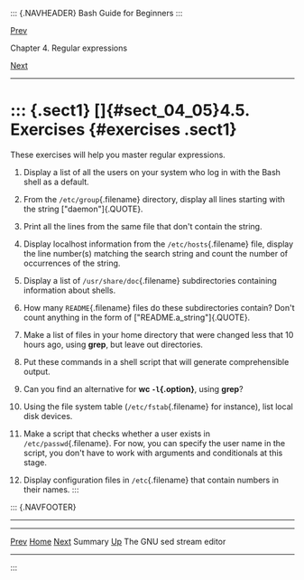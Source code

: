 ::: {.NAVHEADER}
Bash Guide for Beginners
:::

[Prev](sect_04_04.md)

Chapter 4. Regular expressions

[Next](chap_05.md)

------------------------------------------------------------------------

::: {.sect1}
[]{#sect_04_05}4.5. Exercises {#exercises .sect1}
=============================

These exercises will help you master regular expressions.

1.  Display a list of all the users on your system who log in with the
    Bash shell as a default.

2.  From the `/etc/group`{.filename} directory, display all lines
    starting with the string [\"daemon\"]{.QUOTE}.

3.  Print all the lines from the same file that don\'t contain the
    string.

4.  Display localhost information from the `/etc/hosts`{.filename} file,
    display the line number(s) matching the search string and count the
    number of occurrences of the string.

5.  Display a list of `/usr/share/doc`{.filename} subdirectories
    containing information about shells.

6.  How many `README`{.filename} files do these subdirectories contain?
    Don\'t count anything in the form of [\"README.a\_string\"]{.QUOTE}.

7.  Make a list of files in your home directory that were changed less
    that 10 hours ago, using **grep**, but leave out directories.

8.  Put these commands in a shell script that will generate
    comprehensible output.

9.  Can you find an alternative for **wc `-l`{.option}**, using
    **grep**?

10. Using the file system table (`/etc/fstab`{.filename} for instance),
    list local disk devices.

11. Make a script that checks whether a user exists in
    `/etc/passwd`{.filename}. For now, you can specify the user name in
    the script, you don\'t have to work with arguments and conditionals
    at this stage.

12. Display configuration files in `/etc`{.filename} that contain
    numbers in their names.
:::

::: {.NAVFOOTER}

------------------------------------------------------------------------

  ------------------------- -------------------- ---------------------------
  [Prev](sect_04_04.md)    [Home](index.md)         [Next](chap_05.md)
  Summary                    [Up](chap_04.md)    The GNU sed stream editor
  ------------------------- -------------------- ---------------------------
:::
